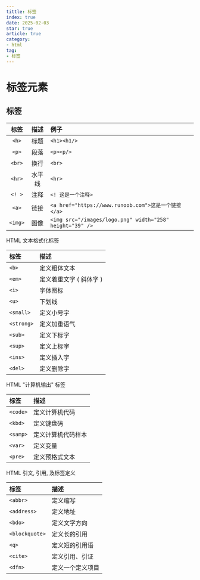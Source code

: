 ```yaml
---
tittle: 标签
index: true
date: 2025-02-03
star: true
article: true
category: 
- html
tag: 
- 标签
---
```

# 标签元素

## 标签

      
| 标签 | 描述 | 例子 |
| :---: | :---: | :--- |
| `<h>` | 标题 | `<h1><h1/>`|
| `<p>` | 段落 | `<p><p/>`|
| `<br>`| 换行 | `<br>`|
| `<hr>`| 水平线 | `<hr>`|
| `<! >`| 注释 | `<! 这是一个注释>`|
| `<a>` | 链接 | `<a href="https://www.runoob.com">这是一个链接</a>`|
| `<img>`| 图像 | `<img src="/images/logo.png" width="258" height="39" />`|

HTML 文本格式化标签

| 标签 | 描述 |
| :--- | :--- |
| `<b>` | 定义粗体文本 |
| `<em>` | 定义着重文字 ( 斜体字 ) |
| `<i>` | 字体图标 |
| `<u>` | 下划线 |
| `<small>` | 定义小号字 |
| `<strong>` | 定义加重语气 |
| `<sub>` |	定义下标字 |
| `<sup>` |	定义上标字 |
| `<ins>` |	定义插入字 |
| `<del>` |	定义删除字 |

HTML "计算机输出" 标签

| 标签 | 描述 |
| :--- | :--- |
| `<code>` | 定义计算机代码 |
| `<kbd>` | 定义键盘码 |
| `<samp>` | 定义计算机代码样本 |
| `<var>` | 定义变量 |
| `<pre>` | 定义预格式文本 |
	
HTML 引文, 引用, 及标签定义


| 标签 | 描述 |
| :--- | :--- |
| `<abbr>` | 定义缩写 |
| `<address>` | 定义地址 |
| `<bdo>` | 定义文字方向 |
| `<blockquote>` | 定义长的引用 |
| `<q>` | 定义短的引用语 |
| `<cite>` | 定义引用、引证 |
| `<dfn>` | 定义一个定义项目 |
	
	
	
	
	
	
	